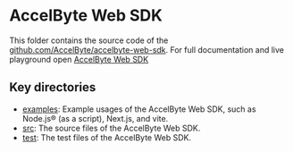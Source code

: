 # AccelByte Web SDK

This folder contains the source code of the [github.com/AccelByte/accelbyte-web-sdk](https://github.com/AccelByte/accelbyte-web-sdk). For full documentation and live playground open [AccelByte Web SDK](https://demo.accelbyte.io/web-sdk-playground/)

## Key directories

- [examples](https://github.com/AccelByte/accelbyte-web-sdk/tree/main/packages/sdk/examples): Example usages of the AccelByte Web SDK, such as Node.js® (as a script), Next.js, and vite.
- [src](https://github.com/AccelByte/accelbyte-web-sdk/tree/main/packages/sdk/src): The source files of the AccelByte Web SDK.
- [test](https://github.com/AccelByte/accelbyte-web-sdk/tree/main/packages/sdk/test): The test files of the AccelByte Web SDK.

